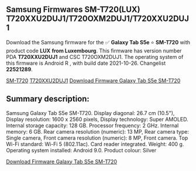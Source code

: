 <h2>Samsung Firmwares SM-T720(LUX) T720XXU2DUJ1/T720OXM2DUJ1/T720XXU2DUJ1</h2>
Download the Samsung firmware for the ✅ <strong>Galaxy Tab S5e </strong> ⭐ <strong>SM-T720</strong> with product code <strong>LUX</strong> <strong> from Luxembourg</strong>. This firmware has version number PDA <strong>T720XXU2DUJ1</strong> and CSC T720OXM2DUJ1. The operating system of this firmware is Android R , with build date 2021-10-26. Changelist <strong>22521289</strong>.


[SM-T720](https://samfirm.shop/samsung/model/SM-T720)
[T720XXU2DUJ1](https://samfirm.shop/samsung/pda/T720XXU2DUJ1)
[Download Firmware Galaxy Tab S5e SM-T720](https://samfirm.shop/samsung/firmware/469324)
<h2>Summary description:</h2>
<p>Samsung Galaxy Tab S5e SM-T720. Display diagonal: 26.7 cm (10.5"), Display resolution: 1600 x 2560 pixels, Display technology: Super AMOLED. Internal storage capacity: 128 GB. Processor frequency: 2 GHz. Internal memory: 6 GB. Rear camera resolution (numeric): 13 MP, Rear camera type: Single camera, Front camera resolution (numeric): 8 MP, Front camera. Top Wi-Fi standard: Wi-Fi 5 (802.11ac). Card reader integrated. Weight: 400 g. Operating system installed: Android 9.0. Product colour: Silver</p>


[Download Firmware Galaxy Tab S5e SM-T720](https://samfirm.shop/samsung/firmware/469324)
